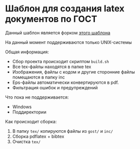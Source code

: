 # Шаблон для создания latex документов по ГОСТ

Данный шаблон является форком [этого шаблона](http://sevik.ru/latex/)

На данный момент поддерживаются только UNIX-системы

Общая информация:

* Сбор проекта происходит скриптом `build.sh`
* Все tex-файлы находятся в папке tex
* Изображения, файлы с кодом и другие сторонние файлы помещаются в папку inc
* Eps-файлы автоматически конвертируются в pdf.
* Фильтрация ошибок и предупреждений

Что пока не поддерживается:

* Windows
* Поддиректории

Как происходит сборка:

1. В папку `tex/` копируются файлы из `gost/` и `inc/`
2. Сборка pdflatex + bibtex
3. Очистка `tex/`

